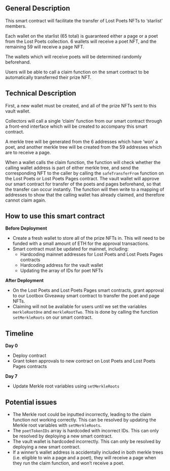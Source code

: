 ## **General** **Description**

This smart contract will facilitate the transfer of Lost Poets NFTs to ‘starlist’ members.

Each wallet on the starlist (65 total) is guaranteed either a page or a poet from the Lost Poets collection. 6 wallets will receive a poet NFT, and the remaining 59 will receive a page NFT.

The wallets which will receive poets will be determined randomly beforehand.

Users will be able to call a claim function on the smart contract to be automatically transferred their prize NFT.

## **Technical Description**

First, a new wallet must be created, and all of the prize NFTs sent to this vault wallet.

Collectors will call a single ‘claim’ function from our smart contract through a front-end interface which will be created to accompany this smart contract.

A merkle tree will be generated from the 6 addresses which have ‘won’ a poet, and another merkle tree will be created from the 59 addresses which are to receive a page.

When a wallet calls the claim function, the function will check whether the calling wallet address is part of either merkle tree, and send the corresponding NFT to the caller by calling the `safeTransferFrom` function on the Lost Poets or Lost Poets Pages contract. The vault wallet will approve our smart contract for transfer of the poets and pages beforehand, so that the transfer can occur instantly. The function will then write to a mapping of addresses to show that the calling wallet has already claimed, and therefore cannot claim again.

## How to use this smart contract

**Before Deployment**

- Create a fresh wallet to store all of the prize NFTs in. This will need to be funded with a small amount of ETH for the approval transactions.
- Smart contract must be updated for mainnet, including:
    - Hardcoding mainnet addresses for Lost Poets and Lost Poets Pages contracts
    - Hardcoding address for the vault wallet
    - Updating the array of IDs for poet NFTs

**After Deployment**

- On the Lost Poets and Lost Poets Pages smart contracts, grant approval to our Lootbox Giveaway smart contract to transfer the poet and page NFTs.
- Claiming will not be available for users until we set the variables `merkleRootOne` and `merkleRootTwo`. This is done by calling the function `setMerkleRoots` on our smart contract.

## Timeline

**Day 0**

- Deploy contract
- Grant token approvals to new contract on Lost Poets and Lost Poets Pages contracts

**Day 7**

- Update Merkle root variables using `setMerkleRoots`

## Potential issues

- The Merkle root could be inputted incorrectly, leading to the claim function not working correctly. This can be resolved by updating the Merkle root variables with `setMerkleRoots`.
- The `poetTokenIDs` array is hardcoded with incorrect IDs. This can only be resolved by deploying a new smart contract.
- The vault wallet is hardcoded incorrectly. This can only be resolved by deploying a new smart contract.
- If a winner’s wallet address is accidentally included in both merkle trees (i.e. eligible to win a page and a poet), they will receive a page when they run the claim function, and won’t receive a poet.
